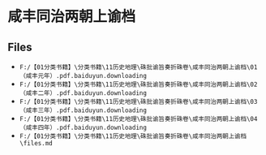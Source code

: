 # 咸丰同治两朝上谕档

## Files

- `F:/【01分类书籍】\分类书籍\11历史地理\硃批谕旨奏折硃卷\咸丰同治两朝上谕档\01（咸丰元年）.pdf.baiduyun.downloading`
- `F:/【01分类书籍】\分类书籍\11历史地理\硃批谕旨奏折硃卷\咸丰同治两朝上谕档\02（咸丰二年）.pdf.baiduyun.downloading`
- `F:/【01分类书籍】\分类书籍\11历史地理\硃批谕旨奏折硃卷\咸丰同治两朝上谕档\03（咸丰三年）.pdf.baiduyun.downloading`
- `F:/【01分类书籍】\分类书籍\11历史地理\硃批谕旨奏折硃卷\咸丰同治两朝上谕档\04（咸丰四年）.pdf.baiduyun.downloading`
- `F:/【01分类书籍】\分类书籍\11历史地理\硃批谕旨奏折硃卷\咸丰同治两朝上谕档\files.md`
